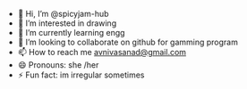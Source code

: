 - 👋 Hi, I’m @spicyjam-hub
- 👀 I’m interested in drawing 
- 🌱 I’m currently learning engg
- 💞️ I’m looking to collaborate on github for gamming program 
- 📫 How to reach me avnivasanad@gmail.com
- 😄 Pronouns: she /her
- ⚡ Fun fact: im irregular sometimes 

<!---
spicyjam-hub/spicyjam-hub is a ✨ special ✨ repository because its `README.md` (this file) appears on your GitHub profile.
You can click the Preview link to take a look at your changes.
--->

